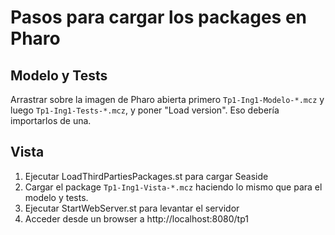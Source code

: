 # Pasos para cargar los packages en Pharo

## Modelo y Tests

Arrastrar sobre la imagen de Pharo abierta primero `Tp1-Ing1-Modelo-*.mcz` y luego `Tp1-Ing1-Tests-*.mcz`, y poner "Load version". Eso debería importarlos de una.

## Vista

1) Ejecutar LoadThirdPartiesPackages.st para cargar Seaside
2) Cargar el package `Tp1-Ing1-Vista-*.mcz` haciendo lo mismo que para el modelo y tests.
3) Ejecutar StartWebServer.st para levantar el servidor
4) Acceder desde un browser a http://localhost:8080/tp1
